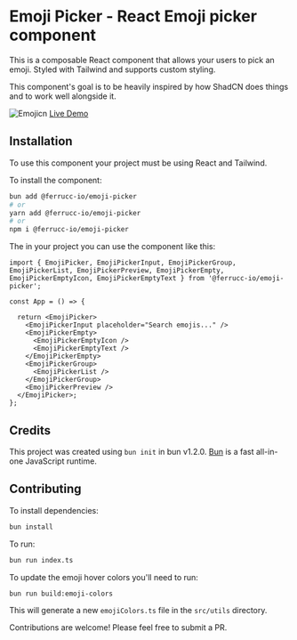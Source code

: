 # Emoji Picker - React Emoji picker component

This is a composable React component that allows your users to pick an emoji. Styled with Tailwind and supports custom styling.

This component's goal is to be heavily inspired by how ShadCN does things and to work well alongside it.

![Emojicn](./public/emoji.png)
[Live Demo](https://emoji.ferrucc.io)

## Installation

To use this component your project must be using React and Tailwind.

To install the component:

```bash
bun add @ferrucc-io/emoji-picker
# or
yarn add @ferrucc-io/emoji-picker
# or
npm i @ferrucc-io/emoji-picker
```

The in your project you can use the component like this:

```tsx
import { EmojiPicker, EmojiPickerInput, EmojiPickerGroup, EmojiPickerList, EmojiPickerPreview, EmojiPickerEmpty, EmojiPickerEmptyIcon, EmojiPickerEmptyText } from '@ferrucc-io/emoji-picker';

const App = () => {

  return <EmojiPicker>
    <EmojiPickerInput placeholder="Search emojis..." />
    <EmojiPickerEmpty>
      <EmojiPickerEmptyIcon />
      <EmojiPickerEmptyText />
    </EmojiPickerEmpty>
    <EmojiPickerGroup>
      <EmojiPickerList />
    </EmojiPickerGroup>
    <EmojiPickerPreview />
  </EmojiPicker>;
};
```

## Credits

This project was created using `bun init` in bun v1.2.0. [Bun](https://bun.sh) is a fast all-in-one JavaScript runtime.


## Contributing

To install dependencies:

```bash
bun install
```

To run:

```bash
bun run index.ts
```

To update the emoji hover colors you'll need to run:

```bash
bun run build:emoji-colors
```

This will generate a new `emojiColors.ts` file in the `src/utils` directory.

Contributions are welcome! Please feel free to submit a PR.
